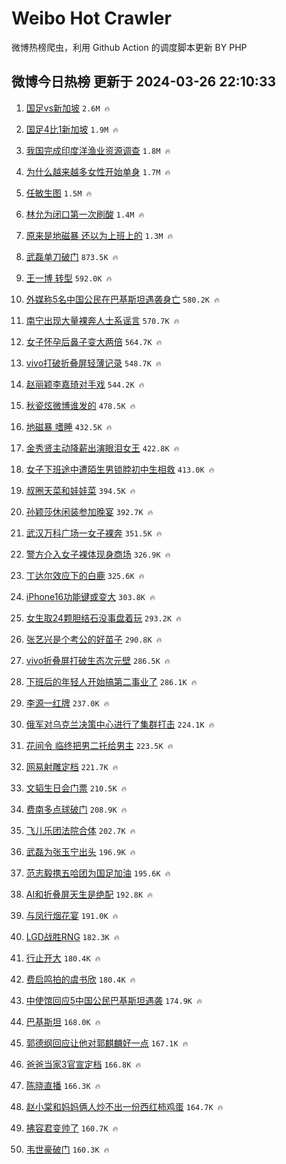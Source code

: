# Weibo Hot Crawler 



微博热榜爬虫，利用 Github Action 的调度脚本更新 BY PHP 


## 微博今日热榜 更新于 2024-03-26 22:10:33 
1. [国足vs新加坡](https://s.weibo.com/weibo?q=%23%E5%9B%BD%E8%B6%B3vs%E6%96%B0%E5%8A%A0%E5%9D%A1%23&t=31&band_rank=1&Refer=top) `2.6M 🔥` 

1. [国足4比1新加坡](https://s.weibo.com/weibo?q=%23%E5%9B%BD%E8%B6%B34%E6%AF%941%E6%96%B0%E5%8A%A0%E5%9D%A1%23&t=31&band_rank=2&Refer=top) `1.9M 🔥` 

1. [我国完成印度洋渔业资源调查](https://s.weibo.com/weibo?q=%23%E6%88%91%E5%9B%BD%E5%AE%8C%E6%88%90%E5%8D%B0%E5%BA%A6%E6%B4%8B%E6%B8%94%E4%B8%9A%E8%B5%84%E6%BA%90%E8%B0%83%E6%9F%A5%23&t=31&band_rank=3&Refer=top) `1.8M 🔥` 

1. [为什么越来越多女性开始单身](https://s.weibo.com/weibo?q=%23%E4%B8%BA%E4%BB%80%E4%B9%88%E8%B6%8A%E6%9D%A5%E8%B6%8A%E5%A4%9A%E5%A5%B3%E6%80%A7%E5%BC%80%E5%A7%8B%E5%8D%95%E8%BA%AB%23&t=31&band_rank=4&Refer=top) `1.7M 🔥` 

1. [任敏生图](https://s.weibo.com/weibo?q=%E4%BB%BB%E6%95%8F%E7%94%9F%E5%9B%BE&t=31&band_rank=5&Refer=top) `1.5M 🔥` 

1. [林允为闭口第一次刷酸](https://s.weibo.com/weibo?q=%23%E6%9E%97%E5%85%81%E4%B8%BA%E9%97%AD%E5%8F%A3%E7%AC%AC%E4%B8%80%E6%AC%A1%E5%88%B7%E9%85%B8%23&t=31&band_rank=6&Refer=top) `1.4M 🔥` 

1. [原来是地磁暴 还以为上班上的](https://s.weibo.com/weibo?q=%E5%8E%9F%E6%9D%A5%E6%98%AF%E5%9C%B0%E7%A3%81%E6%9A%B4%20%E8%BF%98%E4%BB%A5%E4%B8%BA%E4%B8%8A%E7%8F%AD%E4%B8%8A%E7%9A%84&t=31&band_rank=7&Refer=top) `1.3M 🔥` 

1. [武磊单刀破门](https://s.weibo.com/weibo?q=%E6%AD%A6%E7%A3%8A%E5%8D%95%E5%88%80%E7%A0%B4%E9%97%A8&t=31&band_rank=8&Refer=top) `873.5K 🔥` 

1. [王一博 转型](https://s.weibo.com/weibo?q=%E7%8E%8B%E4%B8%80%E5%8D%9A%20%E8%BD%AC%E5%9E%8B&t=31&band_rank=9&Refer=top) `592.0K 🔥` 

1. [外媒称5名中国公民在巴基斯坦遇袭身亡](https://s.weibo.com/weibo?q=%23%E5%A4%96%E5%AA%92%E7%A7%B05%E5%90%8D%E4%B8%AD%E5%9B%BD%E5%85%AC%E6%B0%91%E5%9C%A8%E5%B7%B4%E5%9F%BA%E6%96%AF%E5%9D%A6%E9%81%87%E8%A2%AD%E8%BA%AB%E4%BA%A1%23&t=31&band_rank=10&Refer=top) `580.2K 🔥` 

1. [南宁出现大量裸奔人士系谣言](https://s.weibo.com/weibo?q=%23%E5%8D%97%E5%AE%81%E5%87%BA%E7%8E%B0%E5%A4%A7%E9%87%8F%E8%A3%B8%E5%A5%94%E4%BA%BA%E5%A3%AB%E7%B3%BB%E8%B0%A3%E8%A8%80%23&t=31&band_rank=11&Refer=top) `570.7K 🔥` 

1. [女子怀孕后鼻子变大两倍](https://s.weibo.com/weibo?q=%23%E5%A5%B3%E5%AD%90%E6%80%80%E5%AD%95%E5%90%8E%E9%BC%BB%E5%AD%90%E5%8F%98%E5%A4%A7%E4%B8%A4%E5%80%8D%23&t=31&band_rank=12&Refer=top) `564.7K 🔥` 

1. [vivo打破折叠屏轻薄记录](https://s.weibo.com/weibo?q=%23vivo%E6%89%93%E7%A0%B4%E6%8A%98%E5%8F%A0%E5%B1%8F%E8%BD%BB%E8%96%84%E8%AE%B0%E5%BD%95%23&t=31&band_rank=13&Refer=top) `548.7K 🔥` 

1. [赵丽颖李嘉琦对手戏](https://s.weibo.com/weibo?q=%23%E8%B5%B5%E4%B8%BD%E9%A2%96%E6%9D%8E%E5%98%89%E7%90%A6%E5%AF%B9%E6%89%8B%E6%88%8F%23&t=31&band_rank=14&Refer=top) `544.2K 🔥` 

1. [秋瓷炫微博谁发的](https://s.weibo.com/weibo?q=%23%E7%A7%8B%E7%93%B7%E7%82%AB%E5%BE%AE%E5%8D%9A%E8%B0%81%E5%8F%91%E7%9A%84%23&t=31&band_rank=15&Refer=top) `478.5K 🔥` 

1. [地磁暴 嗜睡](https://s.weibo.com/weibo?q=%E5%9C%B0%E7%A3%81%E6%9A%B4%20%E5%97%9C%E7%9D%A1&t=31&band_rank=16&Refer=top) `432.5K 🔥` 

1. [金秀贤主动降薪出演眼泪女王](https://s.weibo.com/weibo?q=%23%E9%87%91%E7%A7%80%E8%B4%A4%E4%B8%BB%E5%8A%A8%E9%99%8D%E8%96%AA%E5%87%BA%E6%BC%94%E7%9C%BC%E6%B3%AA%E5%A5%B3%E7%8E%8B%23&t=31&band_rank=17&Refer=top) `422.8K 🔥` 

1. [女子下班途中遭陌生男锁脖初中生相救](https://s.weibo.com/weibo?q=%23%E5%A5%B3%E5%AD%90%E4%B8%8B%E7%8F%AD%E9%80%94%E4%B8%AD%E9%81%AD%E9%99%8C%E7%94%9F%E7%94%B7%E9%94%81%E8%84%96%E5%88%9D%E4%B8%AD%E7%94%9F%E7%9B%B8%E6%95%91%23&t=31&band_rank=18&Refer=top) `413.0K 🔥` 

1. [叔圈天菜和娃娃菜](https://s.weibo.com/weibo?q=%23%E5%8F%94%E5%9C%88%E5%A4%A9%E8%8F%9C%E5%92%8C%E5%A8%83%E5%A8%83%E8%8F%9C%23&t=31&band_rank=19&Refer=top) `394.5K 🔥` 

1. [孙颖莎休闲装参加晚宴](https://s.weibo.com/weibo?q=%23%E5%AD%99%E9%A2%96%E8%8E%8E%E4%BC%91%E9%97%B2%E8%A3%85%E5%8F%82%E5%8A%A0%E6%99%9A%E5%AE%B4%23&t=31&band_rank=20&Refer=top) `392.7K 🔥` 

1. [武汉万科广场一女子裸奔](https://s.weibo.com/weibo?q=%23%E6%AD%A6%E6%B1%89%E4%B8%87%E7%A7%91%E5%B9%BF%E5%9C%BA%E4%B8%80%E5%A5%B3%E5%AD%90%E8%A3%B8%E5%A5%94%23&t=31&band_rank=21&Refer=top) `351.5K 🔥` 

1. [警方介入女子裸体现身商场](https://s.weibo.com/weibo?q=%23%E8%AD%A6%E6%96%B9%E4%BB%8B%E5%85%A5%E5%A5%B3%E5%AD%90%E8%A3%B8%E4%BD%93%E7%8E%B0%E8%BA%AB%E5%95%86%E5%9C%BA%23&t=31&band_rank=22&Refer=top) `326.9K 🔥` 

1. [丁达尔效应下的白鹿](https://s.weibo.com/weibo?q=%23%E4%B8%81%E8%BE%BE%E5%B0%94%E6%95%88%E5%BA%94%E4%B8%8B%E7%9A%84%E7%99%BD%E9%B9%BF%23&t=31&band_rank=23&Refer=top) `325.6K 🔥` 

1. [iPhone16功能键或变大](https://s.weibo.com/weibo?q=%23iPhone16%E5%8A%9F%E8%83%BD%E9%94%AE%E6%88%96%E5%8F%98%E5%A4%A7%23&t=31&band_rank=24&Refer=top) `303.8K 🔥` 

1. [女生取24颗胆结石没事盘着玩](https://s.weibo.com/weibo?q=%23%E5%A5%B3%E7%94%9F%E5%8F%9624%E9%A2%97%E8%83%86%E7%BB%93%E7%9F%B3%E6%B2%A1%E4%BA%8B%E7%9B%98%E7%9D%80%E7%8E%A9%23&t=31&band_rank=25&Refer=top) `293.2K 🔥` 

1. [张艺兴是个考公的好苗子](https://s.weibo.com/weibo?q=%23%E5%BC%A0%E8%89%BA%E5%85%B4%E6%98%AF%E4%B8%AA%E8%80%83%E5%85%AC%E7%9A%84%E5%A5%BD%E8%8B%97%E5%AD%90%23&t=31&band_rank=26&Refer=top) `290.8K 🔥` 

1. [vivo折叠屏打破生态次元壁](https://s.weibo.com/weibo?q=%23vivo%E6%8A%98%E5%8F%A0%E5%B1%8F%E6%89%93%E7%A0%B4%E7%94%9F%E6%80%81%E6%AC%A1%E5%85%83%E5%A3%81%23&t=31&band_rank=27&Refer=top) `286.5K 🔥` 

1. [下班后的年轻人开始搞第二事业了](https://s.weibo.com/weibo?q=%23%E4%B8%8B%E7%8F%AD%E5%90%8E%E7%9A%84%E5%B9%B4%E8%BD%BB%E4%BA%BA%E5%BC%80%E5%A7%8B%E6%90%9E%E7%AC%AC%E4%BA%8C%E4%BA%8B%E4%B8%9A%E4%BA%86%23&t=31&band_rank=28&Refer=top) `286.1K 🔥` 

1. [李源一红牌](https://s.weibo.com/weibo?q=%23%E6%9D%8E%E6%BA%90%E4%B8%80%E7%BA%A2%E7%89%8C%23&t=31&band_rank=29&Refer=top) `237.0K 🔥` 

1. [俄军对乌克兰决策中心进行了集群打击](https://s.weibo.com/weibo?q=%23%E4%BF%84%E5%86%9B%E5%AF%B9%E4%B9%8C%E5%85%8B%E5%85%B0%E5%86%B3%E7%AD%96%E4%B8%AD%E5%BF%83%E8%BF%9B%E8%A1%8C%E4%BA%86%E9%9B%86%E7%BE%A4%E6%89%93%E5%87%BB%23&t=31&band_rank=30&Refer=top) `224.1K 🔥` 

1. [花间令 临终把男二托给男主](https://s.weibo.com/weibo?q=%E8%8A%B1%E9%97%B4%E4%BB%A4%20%E4%B8%B4%E7%BB%88%E6%8A%8A%E7%94%B7%E4%BA%8C%E6%89%98%E7%BB%99%E7%94%B7%E4%B8%BB&t=31&band_rank=31&Refer=top) `223.5K 🔥` 

1. [网易射雕定档](https://s.weibo.com/weibo?q=%23%E7%BD%91%E6%98%93%E5%B0%84%E9%9B%95%E5%AE%9A%E6%A1%A3%23&t=31&band_rank=32&Refer=top) `221.7K 🔥` 

1. [文韬生日会门票](https://s.weibo.com/weibo?q=%E6%96%87%E9%9F%AC%E7%94%9F%E6%97%A5%E4%BC%9A%E9%97%A8%E7%A5%A8&t=31&band_rank=33&Refer=top) `210.5K 🔥` 

1. [费南多点球破门](https://s.weibo.com/weibo?q=%23%E8%B4%B9%E5%8D%97%E5%A4%9A%E7%82%B9%E7%90%83%E7%A0%B4%E9%97%A8%23&t=31&band_rank=34&Refer=top) `208.9K 🔥` 

1. [飞儿乐团法院合体](https://s.weibo.com/weibo?q=%23%E9%A3%9E%E5%84%BF%E4%B9%90%E5%9B%A2%E6%B3%95%E9%99%A2%E5%90%88%E4%BD%93%23&t=31&band_rank=35&Refer=top) `202.7K 🔥` 

1. [武磊为张玉宁出头](https://s.weibo.com/weibo?q=%23%E6%AD%A6%E7%A3%8A%E4%B8%BA%E5%BC%A0%E7%8E%89%E5%AE%81%E5%87%BA%E5%A4%B4%23&t=31&band_rank=36&Refer=top) `196.9K 🔥` 

1. [范志毅携五哈团为国足加油](https://s.weibo.com/weibo?q=%23%E8%8C%83%E5%BF%97%E6%AF%85%E6%90%BA%E4%BA%94%E5%93%88%E5%9B%A2%E4%B8%BA%E5%9B%BD%E8%B6%B3%E5%8A%A0%E6%B2%B9%23&t=31&band_rank=37&Refer=top) `195.6K 🔥` 

1. [AI和折叠屏天生是绝配](https://s.weibo.com/weibo?q=%23AI%E5%92%8C%E6%8A%98%E5%8F%A0%E5%B1%8F%E5%A4%A9%E7%94%9F%E6%98%AF%E7%BB%9D%E9%85%8D%23&t=31&band_rank=38&Refer=top) `192.8K 🔥` 

1. [与凤行烟花宴](https://s.weibo.com/weibo?q=%23%E4%B8%8E%E5%87%A4%E8%A1%8C%E7%83%9F%E8%8A%B1%E5%AE%B4%23&t=31&band_rank=39&Refer=top) `191.0K 🔥` 

1. [LGD战胜RNG](https://s.weibo.com/weibo?q=%23LGD%E6%88%98%E8%83%9CRNG%23&t=31&band_rank=40&Refer=top) `182.3K 🔥` 

1. [行止开大](https://s.weibo.com/weibo?q=%E8%A1%8C%E6%AD%A2%E5%BC%80%E5%A4%A7&t=31&band_rank=41&Refer=top) `180.4K 🔥` 

1. [费启鸣拍的虞书欣](https://s.weibo.com/weibo?q=%23%E8%B4%B9%E5%90%AF%E9%B8%A3%E6%8B%8D%E7%9A%84%E8%99%9E%E4%B9%A6%E6%AC%A3%23&t=31&band_rank=42&Refer=top) `180.4K 🔥` 

1. [中使馆回应5中国公民巴基斯坦遇袭](https://s.weibo.com/weibo?q=%23%E4%B8%AD%E4%BD%BF%E9%A6%86%E5%9B%9E%E5%BA%945%E4%B8%AD%E5%9B%BD%E5%85%AC%E6%B0%91%E5%B7%B4%E5%9F%BA%E6%96%AF%E5%9D%A6%E9%81%87%E8%A2%AD%23&t=31&band_rank=43&Refer=top) `174.9K 🔥` 

1. [巴基斯坦](https://s.weibo.com/weibo?q=%E5%B7%B4%E5%9F%BA%E6%96%AF%E5%9D%A6&t=31&band_rank=44&Refer=top) `168.0K 🔥` 

1. [郭德纲回应让他对郭麒麟好一点](https://s.weibo.com/weibo?q=%23%E9%83%AD%E5%BE%B7%E7%BA%B2%E5%9B%9E%E5%BA%94%E8%AE%A9%E4%BB%96%E5%AF%B9%E9%83%AD%E9%BA%92%E9%BA%9F%E5%A5%BD%E4%B8%80%E7%82%B9%23&t=31&band_rank=45&Refer=top) `167.1K 🔥` 

1. [爸爸当家3官宣定档](https://s.weibo.com/weibo?q=%23%E7%88%B8%E7%88%B8%E5%BD%93%E5%AE%B63%E5%AE%98%E5%AE%A3%E5%AE%9A%E6%A1%A3%23&t=31&band_rank=46&Refer=top) `166.8K 🔥` 

1. [陈晓直播](https://s.weibo.com/weibo?q=%E9%99%88%E6%99%93%E7%9B%B4%E6%92%AD&t=31&band_rank=47&Refer=top) `166.3K 🔥` 

1. [赵小棠和妈妈俩人炒不出一份西红柿鸡蛋](https://s.weibo.com/weibo?q=%23%E8%B5%B5%E5%B0%8F%E6%A3%A0%E5%92%8C%E5%A6%88%E5%A6%88%E4%BF%A9%E4%BA%BA%E7%82%92%E4%B8%8D%E5%87%BA%E4%B8%80%E4%BB%BD%E8%A5%BF%E7%BA%A2%E6%9F%BF%E9%B8%A1%E8%9B%8B%23&t=31&band_rank=48&Refer=top) `164.7K 🔥` 

1. [拂容君变帅了](https://s.weibo.com/weibo?q=%E6%8B%82%E5%AE%B9%E5%90%9B%E5%8F%98%E5%B8%85%E4%BA%86&t=31&band_rank=49&Refer=top) `160.7K 🔥` 

1. [韦世豪破门](https://s.weibo.com/weibo?q=%23%E9%9F%A6%E4%B8%96%E8%B1%AA%E7%A0%B4%E9%97%A8%23&t=31&band_rank=50&Refer=top) `160.3K 🔥` 

